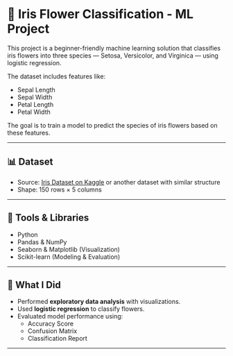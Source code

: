 # 🌸 Iris Flower Classification - ML Project

This project is a beginner-friendly machine learning solution that classifies iris flowers into three species — Setosa, Versicolor, and Virginica — using logistic regression.

The dataset includes features like:
- Sepal Length
- Sepal Width
- Petal Length
- Petal Width

The goal is to train a model to predict the species of iris flowers based on these features.

---

## 📊 Dataset

- Source: [Iris Dataset on Kaggle](https://www.kaggle.com/datasets/saurabh00007/iriscsv) or another dataset with similar structure
- Shape: 150 rows × 5 columns

---

## 🔧 Tools & Libraries

- Python
- Pandas & NumPy
- Seaborn & Matplotlib (Visualization)
- Scikit-learn (Modeling & Evaluation)

---

## 🚀 What I Did

- Performed **exploratory data analysis** with visualizations.
- Used **logistic regression** to classify flowers.
- Evaluated model performance using:
  - Accuracy Score
  - Confusion Matrix
  - Classification Report

---




